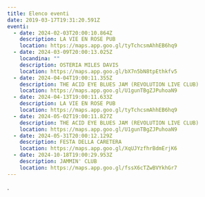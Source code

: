 ```yaml
---
title: Elenco eventi
date: 2019-03-17T19:31:20.591Z
eventi:
  - date: 2024-02-03T20:00:10.864Z
    description: LA VIE EN ROSE PUB
    location: https://maps.app.goo.gl/tyTchcsmAhhEB6hq9
  - date: 2024-03-09T20:00:13.025Z
    locandina: ""
    description: OSTERIA MILES DAVIS
    location: https://maps.app.goo.gl/bX7n5bN8tpEthkfv5
  - date: 2024-04-04T19:00:11.355Z
    description: THE ACID EYE BLUES JAM (REVOLUTION LIVE CLUB)
    location: https://maps.app.goo.gl/U1gunTBgZJPuhoaN9
  - date: 2024-04-13T19:00:11.633Z
    description: LA VIE EN ROSE PUB
    location: https://maps.app.goo.gl/tyTchcsmAhhEB6hq9
  - date: 2024-05-02T19:00:11.827Z
    description: THE ACID EYE BLUES JAM (REVOLUTION LIVE CLUB)
    location: https://maps.app.goo.gl/U1gunTBgZJPuhoaN9
  - date: 2024-05-31T20:00:12.129Z
    description: FESTA DELLA CARETERA
    location: https://maps.app.goo.gl/XqUJYzfhrBdmErjK6
  - date: 2024-10-18T19:00:29.953Z
    description: JAMMIN' CLUB
    location: https://maps.app.goo.gl/fssX6cTZwBVYkhGr7
---
```

.